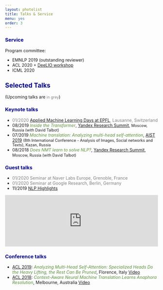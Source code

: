 ```yaml
---
layout: photolist
title: Talks & Service
menu: yes
order: 3
---
```


### <span style="color:darkblue"> Service </span>
Program committee:
* EMNLP 2019 (outstanding reviewer)
* ACL 2020 + [DeeLIO workshop](https://sites.google.com/view/deelio-ws/program-committee)
* ICML 2020


## <span style="color:darkblue"> Selected Talks </span>

(Upcoming talks are <span style="color:gray;font-size:0.9em">in grey</span>)

### <span style="color:darkblue"> Keynote talks </span>

* <span style="color:grey">01/2020 [Applied Machine Learning Days at EPFL](https://appliedmldays.org/tracks/ai-nlp), Lausanne, Switzerland</span>
* 08/2019 <span style="color:#5a8f3b">_Inside the Transformer_</span>, [Yandex Research Summit](https://yandex.com/promo/academy/yars_2019), <span style="font-size:0.9em">Moscow, Russia (with David Talbot)</span> 
* 07/2019 <span style="color:#5a8f3b">_Machine translation: Analyzing multi-head self-attention_</span>, [AIST 2019](http://aistconf.org) <span style="font-size:0.9em">(8th International Conference - Analysis of Images, Social networks and Texts), Kazan, Russia</span> 
* 08/2018 <span style="color:#5a8f3b">_Does NMT learn to solve NLP?_</span>,  [Yandex Research Summit](https://yandex.com/promo/academy/yars_2019), <span style="font-size:0.9em">Moscow, Russia (with David Talbot)</span>

### <span style="color:darkblue"> Guest talks </span>

* <span style="color:grey">01/2020 Seminar at Naver Labs Europe, Grenoble, France</span>
* <span style="color:grey">01/2020 Seminar at Google Research, Berlin, Germany</span>
* 11/2019 [NLP Highlights](https://soundcloud.com/nlp-highlights) 
<iframe width="100%" height="170" scrolling="no" frameborder="no" allow="autoplay" src="https://w.soundcloud.com/player/?url=https%3A//api.soundcloud.com/tracks/725286211&color=%23ff5500&auto_play=false&hide_related=false&show_comments=true&show_user=true&show_reposts=false&show_teaser=false&show_artwork=false&visual=false"></iframe>

### <span style="color:darkblue"> Conference talks </span>
* [ACL 2019](http://www.acl2019.org/EN/index.xhtml): <span style="color:#5a8f3b">_Analyzing Multi-Head Self-Attention: Specialized Heads Do the Heavy Lifting, the Rest Can Be Pruned_</span>, Florence, Italy <a href="http://www.livecongress.it/aol/indexSA.php?id=9FB3FACA&ticket=" class="label label-success">Video</a>
* [ACL 2018](https://acl2018.org): <span style="color:#5a8f3b">_Context-Aware Neural Machine Translation Learns Anaphora Resolution_</span>, Melbourne, Australia <a href="https://vimeo.com/288152860" class="label label-success">Video</a>